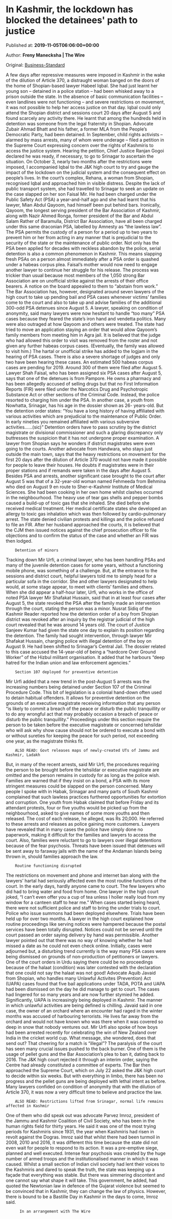 
# In Kashmir, the lockdown has blocked the detainees' path to justice

Published at: **2019-11-05T06:06:00+00:00**

Author: **Freny Manecksha | The Wire**

Original: [Business-Standard](https://www.business-standard.com/article/current-affairs/in-kashmir-the-lockdown-has-blocked-the-detainees-path-to-justice-119110500444_1.html)

A few days after repressive measures were imposed in Kashmir in the wake of the dilution of Article 370, a distraught woman banged on the doors of the home of Shopian-based lawyer Habeel Iqbal. She had just learnt her young son – detained in a police station – had been whisked away to a prison outside the state. In the absence of basic communication facilities – even landlines were not functioning – and severe restrictions on movement, it was not possible to help her access justice on that day.
Iqbal could only attend the Shopian district and sessions court 20 days after August 5 and found scarcely any activity there. He learnt that among the hundreds held in detention was someone from the legal fraternity in Shopian. Advocate Zubair Ahmad Bhatt and his father, a former MLA from the People’s Democratic Party, had been detained.
In September, child rights activists – alarmed by mass arrests, many of whom were underage – filed a petition in the Supreme Court expressing concern over the rights of Kashmiris to access the justice system. Hearing the petition, Chief Justice Ranjan Gogoi declared he was ready, if necessary, to go to Srinagar to ascertain the situation.
On October 3, nearly two months after the restrictions were imposed, I accompanied Iqbal to the J&K high court to try and gauge the impact of the lockdown on the judicial system and the consequent effect on people’s lives.
In the court’s complex, Rehana, a woman from Shopian, recognised Iqbal and approached him in visible distress. Despite the lack of public transport system, she had travelled to Srinagar to seek an update on the case slapped on her son Faisal Mir. He had been charged under the Public Safety Act (PSA) a year-and-half ago and she had learnt that his lawyer, Mian Abdul Qayoom, had himself been put behind bars.
Ironically, Qayoom, the longest serving president of the Bar Association of Kashmir, along with Nazir Ahmed Ronga, former president of the Bar and Abdul Salam Rather of Baramulla, District Bar Association, have all been charged under this same draconian PSA, labelled by Amnesty as “the lawless law”.
The PSA permits the custody of a person for a period up to two years to prevent him or her from acting in any manner that is prejudicial to the security of the state or the maintenance of public order. Not only has the PSA been applied for decades with reckless abandon by the police, serial detention is also a common phenomenon in Kashmir. This means slapping fresh PSAs on a person almost immediately after a PSA order is quashed under a habeas corpus plea.
Faisal’s mother would now need to engage another lawyer to continue her struggle for his release. The process was trickier than usual because most members of the 1,050 strong Bar Association are on unofficial strike against the arrests of their office bearers. A notice on the board appealed to them to “abstain from work.” The Bar Association has, however, designated around seven lawyers of the high court to take up pending bail and PSA cases whenever victims’ families come to the court and also to take up and advise families of the additional 300-odd PSA detenues since August 5.
A lawyer, speaking on condition of anonymity, said many lawyers were now hesitant to handle “too many” PSA cases because they feared the state’s iron hand and vendetta politics. Many were also outraged at how Qayoom and others were treated. The state had tried to move an application staying an order that would allow Qayoom’s family members from meeting him in Agra jail. It is believed that the judge who had allowed this order to visit was removed from the roster and not given any further habeas corpus cases. (Eventually, the family was allowed to visit him.)
The hartal or unofficial strike has added to the logjam in the hearing of PSA cases. There is also a severe shortage of judges and only two have been hearing these cases. An estimated 500 habeas corpus cases are pending for 2019. Around 300 of them were filed after August 5.
Lawyer Shah Faisal, who has been assigned six PSA cases after August 5, says that one of the detenues is from Pampore. He owns a pharmacy and has been allegedly accused of selling drugs but that no First Information Reports (FIR) were filed under the Narcotics Drug and Psychotropic Substance Act or other sections of the Criminal Code. Instead, the police resorted to charging him under the PSA.
In another case, a youth from Nowhatta, Srinagar, has his age in the dossier shown as 26- years-old. But the detention order states: “You have a long history of having affiliated with various activities which are prejudicial to the maintenance of Public Order. In early nineties you remained affiliated with various subversive activities……(sic)”
Detention orders have to pass scrutiny by the district magistrate or divisional commissioner and such a glaring discrepancy only buttresses the suspicion that it has not undergone proper examination. A lawyer from Shopian says he wonders if district magistrates were even going to the courts.
Another advocate from Handwara, who stays just outside the main town, says that the heavy restrictions on movement for the first 20 days after the dilution of Article 370 would not have made it possible for people to leave their houses. He doubts if magistrates were in their proper stations and if remands were taken in the days after August 5.
Besides PSA and arrests, another significant case brought to the court after August 5 was that of a 32-year-old woman named Fehmeeda from Behmina who died on August 9 en route to Sher-e-Kashmir Institute of Medical Sciences. She had been cooking in her own home whilst clashes occurred in the neighbourhood. The heavy use of tear gas shells and pepper bombs caused a build-up of toxic gas that she inhaled. She died before she received medical treatment. Her medical certificate states she developed an allergy to toxic gas inhalation which was then followed by cardio-pulmonary arrest.
The state denied civilian protests and killings and the police refused to file an FIR. After her husband approached the courts, it is believed that the CJM then issued notices against the chief prosecution officer to file objections and to confirm the status of the case and whether an FIR was then lodged.

        Detention of minors
      
Tracking down Mir Urfi, a criminal lawyer, who has been handling PSAs and many of the juvenile detention cases for some years, without a functioning mobile phone, was something of a challenge. But, at the entrance to the sessions and district court, helpful lawyers told me to simply head for a particular sofa in the corridor. She and other lawyers designated to help would, at some stage appear, to meet with clients’ families and others.
When she did appear a half-hour later, Urfi, who works in the office of noted PSA lawyer Mir Shafakat Hussain, said that in at least four cases after August 5, the state revoked the PSA after the family made an intervention through the court, stating the person was a minor.
Nusrat Sidiq of the Kashmir Reader reported how the detention order of a boy from Shopian district was revoked after an inquiry by the registrar judicial of the high court revealed that he was around 14 years old. The court of Justice Sanjeev Kumar had given the state one day to explain its position regarding the detention.
The family had sought intervention, through lawyer Mir Shafakat Hussain, charging police with illegal detention of the boy on August 9. He had been shifted to Srinagar’s Central Jail.
The dossier related to this case accused the 14-year-old of being a “hardcore Over Ground Worker” of the Hizbul militant organisation. It added that he harbours “deep hatred for the Indian union and law enforcement agencies.”

        Section 107 deployed for preventive detention
      
Mir Urfi added that a new trend in the post-August 5 arrests was the increasing numbers being detained under Section 107 of the Criminal Procedure Code. This bit of legislation is a colonial hand-down often used to detain habitual offenders. It allows for preventive detention on the grounds of an executive magistrate receiving information that any person “is likely to commit a breach of the peace or disturb the public tranquillity or to do any wrongful act that may probably occasion a breach of peace or disturb the public tranquillity.”
Proceedings under this section require the person to be taken before the executive magistrate or concerned tehsildar who will ask why show cause should not be ordered to execute a bond with or without sureties for keeping the peace for such period, not exceeding one year, as the magistrate thinks fit.

        ALSO READ: Govt releases maps of newly-created UTs of Jammu and Kashmir, Ladakh
      
But, in many of the recent arrests, said Mir Urfi, the procedures requiring the person to be brought before the tehsildar or executive magistrate are omitted and the person remains in custody for as long as the police wish. Families are warned that if they insist on a bond, a PSA with its more stringent measures could be slapped on the person concerned.
Many people I spoke with in Habak, Srinagar and many parts of South Kashmir complained that such lawless practices furthered opportunities for extortion and corruption. One youth from Habak claimed that before Friday and its attendant protests, four or five youths would be picked up from the neighbourhood, asked to give names of some more youths and then released. The cost of each release, he alleged, was Rs 20,000. He referred to these arrests and releases as police gaining more customers.
Lawyers have revealed that in many cases the police have simply done no paperwork, making it difficult for the families and lawyers to access the court. Also, families were reluctant to go to lawyers over illegal detentions because of the fear psychosis. Threats have been issued that detenues will be sent away to faraway jails with the name of the Andaman Islands being thrown in, should families approach the law.

        Routine functioning disrupted
      
The restrictions on movement and phone and internet ban along with the lawyers’ hartal had seriously affected even the most routine functions of the court. In the early days, hardly anyone came to court. The few lawyers who did had to bring water and food from home. One lawyer in the high court joked, “I can’t even offer you a cup of tea unless I holler really loud from my window for a canteen staff to hear me.”
When cases started being heard, there were not sufficient police and staff to bring the under trials to court. Police who issue summons had been deployed elsewhere. Trials have been held up for over two months.
A lawyer in the high court explained how routine proceedings like serving notices were hampered because the postal services have been totally disrupted. Notices could not be served until the court passed an order saying delivery by hand was permissible. Another lawyer pointed out that there was no way of knowing whether he had missed a date as he could not even check online.
Initially, cases were adjourned but, a disturbing trend currently is the way many PSA cases were being dismissed on grounds of non-production of petitioners or lawyers.
One of the court orders in Urdu saying there could be no proceedings because of the halaat (condition) was later contested with the declaration that one could not say the halaat was not good!
Advocate Aquib Javaid from Shopian, who handles many Unlawful Activites (Prevention) Act (UAPA) cases found that five bail applications under TADA, POTA and UAPA had been dismissed on the day he did manage to get to court. The cases had lingered for so many years and are now further stymied he added.
Significantly, UAPA is increasingly being deployed in Kashmir. The manner in which unlawful activities are being defined is chilling. Javaid said in one case, the owner of an orchard where an encounter had raged in the winter months was accused of harbouring terrorists. He lives far away from the orchard and would not have known who was there when it was covered so deep in snow that nobody ventures out.
Mir Urfi also spoke of how boys had been arrested recently for celebrating the win of New Zealand over India in the cricket world cup. What message, she wondered, does that send out? That cheering for a match is “illegal”?
The paralysis of the court has seen many crucial issues pushed to the back burner. One of them is the usage of pellet guns and the Bar Association’s plea to ban it, dating back to 2016. The J&K high court rejected it through an interim order, saying the Centre had already constituted a committee of experts. The Bar then approached the Supreme Court, which on July 22 asked the J&K high court to decide within six weeks.
But with everything in limbo, there has been no progress and the pellet guns are being deployed with lethal intent as before. Many lawyers confided on condition of anonymity that with the dilution of Article 370, it was now a very difficult time to believe and practice the law.

        ALSO READ: Restrictions lifted from Srinagar, normal life remains affected in Kashmir
      
One of them who did speak out was advocate Parvez Imroz, president of the Jammu and Kashmir Coalition of Civil Society, who has been in the human rights field for thirty years. He said it was one of the most trying periods for Kashmiris since 1931, the year when Kashmiris had risen in revolt against the Dogras.
Imroz said that whilst there had been turmoil in 2008, 2010 and 2016, it was different this time because the state did not even wait for people to respond to its action. It was a pre-emptive siege, planned and well executed. Intense fear psychosis was created by the huge number of armed troops and the institutionalised manner in which it was caused. Whilst a small section of Indian civil society had lent their voices to the Kashmiris and dared to speak the truth, the state was keeping up a façade that everything was stable. But there was simmering discontent and one cannot say what shape it will take.
This government, he added, had quoted the Newtonian law in defence of the Gujarat violence but seemed to be convinced that in Kashmir, they can change the law of physics. However, there is bound to be a Bastille Day in Kashmir in the days to come, Imroz said.

        
          In an arrangement with The Wire
        
      
